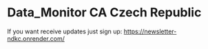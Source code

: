 # Data_Monitor CA Czech Republic

If you want receive updates just sign up: https://newsletter-ndkc.onrender.com/
